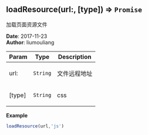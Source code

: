 ## loadResource(url:, [type]) ⇒ <code>Promise</code>
<p>加载页面资源文件</p>

**Date**: 2017-11-23  
**Author**: liumouliang  

| Param | Type | Description |
| --- | --- | --- |
| url: | <code>String</code> | <p>文件远程地址</p> |
| [type] | <code>String</code> | <p>css || js || pre</p> |

**Example**  
```javascript
loadResource(url,'js')
```
